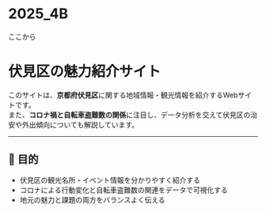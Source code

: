 # 2025_4B
ここから
# 伏見区の魅力紹介サイト

このサイトは、**京都府伏見区**に関する地域情報・観光情報を紹介するWebサイトです。  
また、**コロナ禍と自転車盗難数の関係**に注目し、データ分析を交えて伏見区の治安や外出傾向についても解説しています。

---

## 🎯 目的

- 伏見区の観光名所・イベント情報を分かりやすく紹介する
- コロナによる行動変化と自転車盗難数の関連をデータで可視化する
- 地元の魅力と課題の両方をバランスよく伝える

